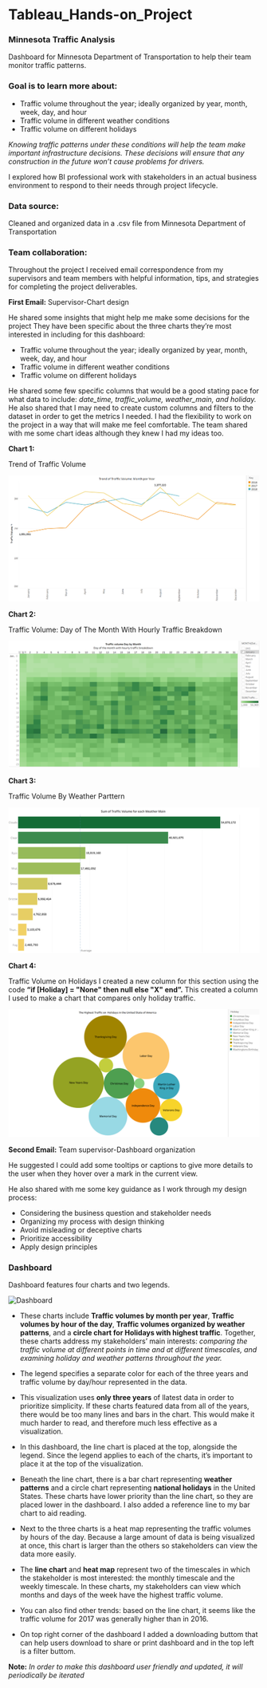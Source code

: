 # Tableau_Hands-on_Project
### Minnesota Traffic Analysis 
Dashboard for Minnesota Department of Transportation to help their team monitor traffic patterns.

### Goal is to learn more about: 
- Traffic volume throughout the year; ideally organized by year, month, week, day, and hour
- Traffic volume in different weather conditions
- Traffic volume on different holidays
  
*Knowing traffic patterns under these conditions will help the team make important infrastructure decisions. These decisions will ensure that any construction in the future won’t cause problems for drivers.* 

I explored how BI professional work with stakeholders in an actual business environment to respond to their needs through project lifecycle.

### Data source:

Cleaned and organized data in a .csv file from Minnesota Department of Transportation

### Team collaboration:
Throughout the project I received email correspondence from my supervisors and team members with helpful information, tips, and strategies for completing the project deliverables.

**First Email:** Supervisor-Chart design

He shared some insights that might help me make some decisions for the project
They have been specific about the three charts they’re most interested in including for this dashboard:
- Traffic volume throughout the year; ideally organized by year, month, week, day, and hour
- Traffic volume in different weather conditions
- Traffic volume on different holidays

He shared some few specific columns that would be a good stating pace for what data to include: *date_time, traffic_volume, weather_main, and holiday.*
He also shared that I may need to create custom columns and filters to the dataset in order to get the metrics I needed. 
I had the flexibility to work on the project in a way that will make me feel comfortable. The team shared with me some chart ideas although they knew I had my ideas too. 

**Chart 1:**

Trend of Traffic Volume

![Line chart](Traffic_trend.png)

**Chart 2:**

Traffic Volume: Day of The Month With Hourly Traffic Breakdown

![Heatmap](Heatmap.png)

**Chart 3:**

Traffic Volume By Weather Parttern

![Bar Chart](Bar_chart1.png)

**Chart 4:**

Traffic Volume on Holidays
I created a new column for this section using the code **“if [Holiday] = "None" then null else "X" end”.** This created a column I used to make a chart that compares only holiday traffic.

![Bubble chart](Bubble_chart.png)
   

**Second Email:** Team supervisor-Dashboard organization

He suggested I could add some tooltips or captions to give more details to the user when they hover over a mark in the current view.

He also shared with me some key guidance as I work through my design process:
- Considering the business question and stakeholder needs
- Organizing my process with design thinking
- Avoid misleading or deceptive charts
- Prioritize accessibility
- Apply design principles

### Dashboard
Dashboard features four charts and two legends.

![Dashboard](Dashboard1.png)

- These charts include **Traffic volumes by month per year**, **Traffic volumes by hour of the day**, **Traffic volumes organized by weather patterns**, and a **circle chart for Holidays with highest traffic**. 
Together, these charts address my stakeholders’ main interests: *comparing the traffic volume at different points in time and at different timescales, and examining holiday and weather patterns throughout the year.* 

- The legend specifies a separate color for each of the three years and traffic volume by day/hour represented in the data.
   
- This visualization uses **only three years** of llatest data in order to prioritize simplicity. If these charts featured data from all of the years, there would be too many lines and bars in the chart. This would make it much harder to read, and therefore much less effective as a visualization.
     
- In this dashboard, the line chart is placed at the top, alongside the legend. Since the legend applies to each of the charts, it’s important to place it at the top of the visualization.
   
- Beneath the line chart, there is a bar chart representing **weather patterns** and a circle chart representing **national holidays** in the United States. These charts have lower priority than the line chart, so they are placed lower in the dashboard. I also added a reference line to my bar chart to aid reading.
  
- Next to the three charts is a heat map representing the traffic volumes by hours of the day. Because a large amount of data is being visualized at once, this chart is larger than the others so stakeholders can view the data more easily.
  
- The **line chart** and **heat map** represent two of the timescales in which the stakeholder is most interested: the monthly timescale and the weekly timescale. In these charts, my stakeholders can view which months and days of the week have the highest traffic volume.
  
- You can also find other trends: based on the line chart, it seems like the traffic volume for 2017 was generally higher than in 2016.

- On top right corner of the dashboard I added a downloading buttom that can help users download to share or print dashboard and in the top left is a filter buttom.

 **Note:**  *In order to make this dashboard user friendly and updated, it will periodically be iterated*
